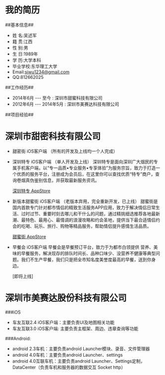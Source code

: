我的简历
========

##基本信息##
* 姓 名:吴述军
* 籍 贯:江西
* 性 别:男
* 生 日:1989年
* 学 历:大学本科
* 毕业学校:东华理工大学
* Email:sjwu1234@gmail.com
*    QQ:812662025

##工作经历##
* 2014年6月 --- 至今 : 深圳市甜蜜科技有限公司
* 2012年6月 --- 2014年5月 : 深圳市美赛达科技有限公司

##项目经验##

# 深圳市甜密科技有限公司
* 甜密街 iOS客户端 （所有的开发及上线均一个人完成）

* 深圳特专 iOS客户端 （单人开发及上线）
深圳特专是面向深圳广大烟民的专属手机客户端，以“专一品质•专业服务•专享体验”为服务宗旨，致力于打造一个优质的服务平台，注册成为会员后，在这里你可以查找优质“特专”商户，查询卷烟真伪鉴别信息，并获取最新服务资讯。

	[深圳特专 AppStore](https://itunes.apple.com/us/app/shen-zhen-te-zhuan/id979093247?l=zh&ls=1&mt=8)

* 新版本甜蜜街 iOS客户端 （老版本弃用，完全重新开发，已上线）
甜蜜街是国内首款专门针对都市情侣的精致生活服务APP应用，致力于解决情侣日常生活、过时过节、重要时刻去哪儿和干什么的问题，通过精挑细选推荐各地最新潮、最特色、最用心、最情调的浪漫攻略和约会圣地，提供当下最合适情侣约会的吃喝、玩乐、旅行、购物等精品服务，帮助情侣提升感情生活品质。

	[甜蜜街 AppStore](https://itunes.apple.com/us/app/tian-mi-jie-qing-lu-sheng/id897834118?l=zh&ls=1&mt=8)

* 早餐会 iOS客户端
早餐会是早餐预订平台，致力于为都市白领提供 营养、美味的早餐服务，解决现存的排队时间长、品种口味少、没营养不健康等典型问题。我们不生产早餐，我们只是把全市知名度美誉度最高的早餐，送到你身边。

	[即将上线]

# 深圳市美赛达股份科技有限公司
###iOS
* 车友互联2.4 iOS客户端：主要负责UI及地图相关功能
* 车友互联3.0 iOS客户端: 主要负责主框架、周边、违章查询等功能

###Android:
* android 2.3车机：主要负责android Launcher模块、录音、文件管理器
* android 4.0车机：主要负责android Launcher、settings
* android 4.0互联车机：主要负责android Launcher、Settings定制，DataCenter（负责车机和服务器的数据交互 Socket http）



